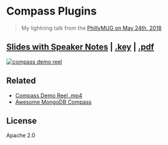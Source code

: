 # Compass Plugins

> My lightning talk from the [PhillyMUG on May 24th, 2018](https://www.meetup.com/Philadelphia-MongoDB-User-Group/events/250356674/)

## [Slides with Speaker Notes](slides.md) | [.key](slides.key) | [.pdf](slides.pdf)

[![compass demo reel](compass-demo-reel-small.gif)](compass-demo-reel.gif)

## Related

* [Compass Demo Reel .mp4](compass-demo-reel.mp4)
* [Awesome MongoDB Compass](https://github.com/mongodb-js/awesome-compass)

## License

Apache 2.0
